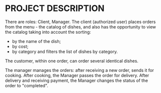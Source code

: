 # PROJECT DESCRIPTION

There are roles: Client, Manager.
The client (authorized user) places orders from the menu - the catalog of dishes, 
and also has the opportunity to view the catalog taking into account the sorting:
- by the name of the dish;
- by cost;
- by category
  and filters the list of dishes by category.
  
The customer, within one order, can order several identical dishes.

The manager manages the orders: after receiving a new order, sends it for cooking. 
  After cooking, the Manager passes the order for delivery. 
  After delivery and receiving payment, the Manager changes the status of the order to "completed".